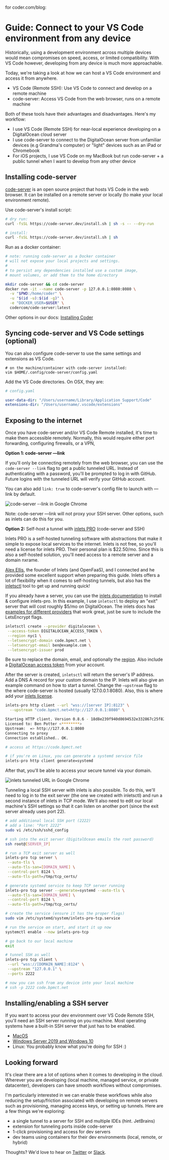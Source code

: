 for coder.com/blog:

# Guide: Connect to your VS Code environment from any device

Historically, using a development environment across multiple devices would mean compromises on speed, access, or limited compatibility. With VS Code however, developing from any device is much more approachable.

Today, we're taking a look at how we can host a VS Code environment and access it from anywhere.

- VS Code (Remote SSH): Use VS Code to connect and develop on a remote machine
- code-server: Access VS Code from the web browser, runs on a remote machine

Both of these tools have their advantages and disadvantages. Here's my workflow:

- I use VS Code (Remote SSH) for near-local experience developing on a DigitalOcean cloud server
- I use code-server to connect to the DigitalOcean server from unfamiliar devices (e.g Grandma's computer) or "light" devices such as an iPad or Chromebook
- For iOS projects, I use VS Code on my MacBook but run code-server + a public tunnel when I want to develop from any other device

## Installing code-server

[code-server](https://github.com/cdr/code-server) is an open source project that hosts VS Code in the web browser. It can be installed on a remote server or locally (to make your local environment remote).

Use code-server's install script:

```bash
# dry run:
curl -fsSL https://code-server.dev/install.sh | sh -s -- --dry-run

# install:
curl -fsSL https://code-server.dev/install.sh | sh
```

Run as a docker container:

```bash
# note: running code-server as a Docker container
# will not expose your local projects and settings.
#
# to persist any dependencies installed use a custom image,
# mount volumes, or add them to the home directory

mkdir code-server && cd code-server
docker run -it --name code-server -p 127.0.0.1:8080:8080 \
  -v "$PWD:/home/coder" \
  -u "$(id -u):$(id -g)" \
  -e "DOCKER_USER=$USER" \
  codercom/code-server:latest
```

Other options in our docs: [Installing Coder](https://coder.com/docs/code-server/latest/install)

## Syncing code-server and VS Code settings (optional)

You can also configure code-server to use the same settings and extensions as VS Code.

```console
# on the machine/container with code-server installed:
vim $HOME/.config/code-server/config.yaml
```

Add the VS Code directories. On OSX, they are:

```yaml
# config.yaml

user-data-dir: "/Users/username/Library/Application Support/Code"
extensions-dir: "/Users/username/.vscode/extensions"
```

## Exposing to the internet

Once you have code-server and/or VS Code Remote installed, it's time to make them accessible remotely. Normally, this would require either port forwarding, configuring firewalls, or a VPN,

**Option 1: code-server —link**

If you'll only be connecting remotely from the web browser, you can use the `code-server --link` flag to get a public tunneled URL. Instead of authenticating with a password, you'll be prompted to log in with GitHub. Future logins with the tunneled URL will verify your GitHub account.

You can also add `link: true` to code-server's config file to launch with —link by default.

![code-server --link in Google Chrome](link.png)

Note: code-server —link will not proxy your SSH server. Other options, such as inlets can do this for you.

**Option 2:** Self-host a tunnel with [inlets PRO](http://inlets.dev) (code-server and SSH)

Inlets PRO is a self-hosted tunneling software with abstractions that make it simple to expose local services to the internet. Inlets is not free, so you'll need a license for inlets PRO. Their personal plan is $22.50/mo. Since this is also a self-hosted solution, you'll need access to a remote server and a domain nxrame.

[Alex Ellis](https://github.com/alexellis/), the founder of Inlets (and OpenFaaS), and I connected and he provided some excellent support when preparing this guide. Inlets offers a lot of flexibility when it comes to self-hosting tunnels, but also has the [inletsctl](https://github.com/inlets/inletsctl) tool to get up and running quick!

If you already have a server, you can use the [inlets documentation](https://docs.inlets.dev/#/?id=inlets-pro-reference-documentation) to install & configure inlets-pro. In this example, I use `inletsctl` to deploy an "exit" server that will cost roughly $5/mo on DigitalOcean. The inlets docs has [examples for different providers](https://docs.inlets.dev/#/tools/inletsctl?id=examples-for-specific-cloud-providers) that work great, just be sure to include the LetsEncrypt flags.

```bash
inletsctl create --provider digitalocean \
 --access-token DIGITALOCEAN_ACCESS_TOKEN \
 --region nyc1 \
 --letsencrypt-domain code.bpmct.net \
 --letsencrypt-email ben@example.com \
 --letsencrypt-issuer prod
```

Be sure to replace the domain, email, and optionally the [region](https://status.digitalocean.com/). Also include a [DigitalOcean access token](https://docs.digitalocean.com/reference/api/create-personal-access-token/) from your account.

After the server is created, `inletsctl` will return the server's IP address. Add a DNS A record for your custom domain to the IP. Inlets will also give an example command on how to start a tunnel. Change the `—upstream` flag to the where code-server is hosted (usually 127.0.0.1:8080). Also, this is where add your [inlets license](https://docs.google.com/forms/u/1/d/e/1FAIpQLScfNQr1o_Ctu_6vbMoTJ0xwZKZ3Hszu9C-8GJGWw1Fnebzz-g/formResponse).

```bash
inlets-pro http client --url "wss://[server IP]:8123" \
  --upstream "code.bpmct.net=http://127.0.0.1:8080" \

Starting HTTP client. Version 0.8.6 - 18d8e239f940d8694532e332867c25f823439cc6
Licensed to: Ben Potter <********>
Upstream:  => http://127.0.0.1:8080
Connecting to proxy
Connection established.. OK.

# access at https://code.bpmct.net

# if you're on Linux, you can generate a systemd service file
inlets-pro http client generate=systemd
```

After that, you'll be able to access your secure tunnel via your domain.

![inlets tunneled URL in Google Chrome](inlets.png)

Tunneling a local SSH server with inlets is also possible. To do this, we'll need to log in to the exit server (the one we created with inletsctl) and run a second instance of inlets in TCP mode. We'll also need to edit our local machine's SSH settings so that it can listen on another port (since the exit server already uses port 22).

```bash
# add additional local SSH port (2222)
# add a line: "Port 2222"
sudo vi /etc/ssh/sshd_config

# ssh into the exit server (DigitalOcean emails the root password)
ssh root@[SERVER_IP]

# run a TCP exit server as well
inlets-pro tcp server \
 --auto-tls \
 --auto-tls-san=[DOMAIN_NAME] \
 --control-port 8124 \
 --auto-tls-path=/tmp/tcp_certs/

# generate systemd service to keep TCP server running
inlets-pro tcp server --generate=systemd --auto-tls \
 --auto-tls-san=[DOMAIN_NAME] \
 --control-port 8124 \
 --auto-tls-path=/tmp/tcp_certs/

# create the service (ensure it has the proper flags)
sudo vim /etc/systemd/system/inlets-pro-tcp.service

# run the service on start, and start it up now
systemctl enable --now inlets-pro-tcp

# go back to our local machine
exit

# tunnel SSH as well
inlets-pro tcp client \
 --url "wss://[DOMAIN_NAME]:8124" \
 --upstream "127.0.0.1" \
 --ports 2222

# now you can ssh from any device into your local machine
# ssh -p 2222 code.bpmct.net
```

## Installing/enabling a SSH server

If you want to access your dev environment over VS Code Remote SSH, you'll need an SSH server running on you rmachine. Most operating systems have a built-in SSH server that just has to be enabled.

- [MacOS](https://support.apple.com/guide/mac-help/allow-a-remote-computer-to-access-your-mac-mchlp1066/mac)
- [Windows Server 2019 and Windows 10](https://docs.microsoft.com/en-us/windows-server/administration/openssh/openssh_install_firstuse)
- Linux: You probably know what you're doing for SSH :)

## Looking forward

It's clear there are a lot of options when it comes to developing in the cloud. Wherever you are developing (local machine, managed service, or private datacenter), developers can have smooth workflows without compromises.

I'm particularly interested in we can enable these workflows while also reducing the setup/friction associated with developing on remote servers such as provisioning, managing access keys, or setting up tunnels. Here are a few things we're exploring:

- a single tunnel to a server for SSH and multiple IDEs (hint. JetBrains)
- extension for tunneling ports inside code-server
- 1-click provisioning and access for dev servers
- dev teams using containers for their dev environments (local, remote, or hybrid)

Thoughts? We'd love to hear on [Twitter](https://twitter.com/coderhq) or [Slack](https://cdr.co/join-community).
